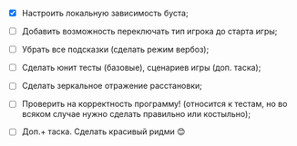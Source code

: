 - [x] Настроить локальную зависимость буста;
- [ ] Добавить возможность переключать тип игрока до старта игры;
- [ ] Убрать все подсказки (сделать режим вербоз);
- [ ] Сделать юнит тесты (базовые), сценариев игры (доп. таска);
- [ ] Сделать зеркальное отражение расстановки;
- [ ] Проверить на корректность программу! (относится к тестам, но во всяком случае нужно сделать правильно или костыльно);
- [ ] Доп.+ таска. Сделать красивый ридми 😊

